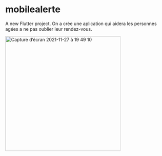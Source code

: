 # mobilealerte

A new Flutter project.
On a crée une aplication qui aidera les personnes agées a ne pas oublier leur rendez-vous.

<img width="359" alt="Capture d’écran 2021-11-27 à 19 49 10" src="https://user-images.githubusercontent.com/93190978/143718681-06c6d020-f331-4e20-9f6c-f406814ce62c.png">


